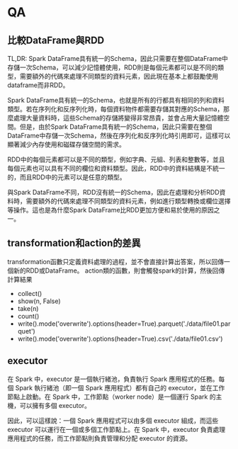 # QA

## 比較DataFrame與RDD

TL,DR: Spark DataFrame具有統一的Schema，因此只需要在整個DataFrame中存儲一次Schema，可以減少記憶體使用，RDD則是每個元素都可以是不同的類型，需要額外的代碼來處理不同類型的資料元素，因此現在基本上都鼓勵使用dataframe而非RDD。

Spark DataFrame具有統一的Schema，也就是所有的行都具有相同的列和資料類型。若在序列化和反序列化時，每個資料物件都需要存儲其對應的Schema，那麼處理大量資料時，這些Schema的存儲將變得非常昂貴，並會占用大量記憶體空間。但是，由於Spark DataFrame具有統一的Schema，因此只需要在整個DataFrame中存儲一次Schema，然後在序列化和反序列化時引用即可，這樣可以顯著減少內存使用和磁碟存儲空間的需求。

RDD中的每個元素都可以是不同的類型，例如字典、元組、列表和整數等，並且每個元素也可以具有不同的欄位和資料類型。因此，RDD中的資料結構是不統一的，而且RDD中的元素可以是任意的類型。

與Spark DataFrame不同，RDD沒有統一的Schema，因此在處理和分析RDD資料時，需要額外的代碼來處理不同類型的資料元素，例如進行類型轉換或欄位選擇等操作。這也是為什麼Spark DataFrame比RDD更加方便和易於使用的原因之一。

## transformation和action的差異
transformation函數只定義資料處理的過程，並不會直接計算出答案，所以回傳一個新的RDD或DataFrame。
action類的函數，則會觸發spark的計算，然後回傳計算結果
- collect()
- show(n, False)
- take(n)
- count()
- write().mode('overwrite').options(header=True).parquet('./data/file01.parquet')
- write().mode('overwrite').options(header=True).csv('./data/file01.csv')

## executor
在 Spark 中，executor 是一個執行緒池，負責執行 Spark 應用程式的任務。每個 Spark 執行緒池（即一個 Spark 應用程式）都有自己的 executor，並在工作節點上啟動。在 Spark 中，工作節點（worker node）是一個運行 Spark 的主機，可以擁有多個 executor。

因此，可以這樣說：一個 Spark 應用程式可以由多個 executor 組成，而這些 executor 可以運行在一個或多個工作節點上。在 Spark 中，executor 負責處理應用程式的任務，而工作節點則負責管理和分配 executor 的資源。
